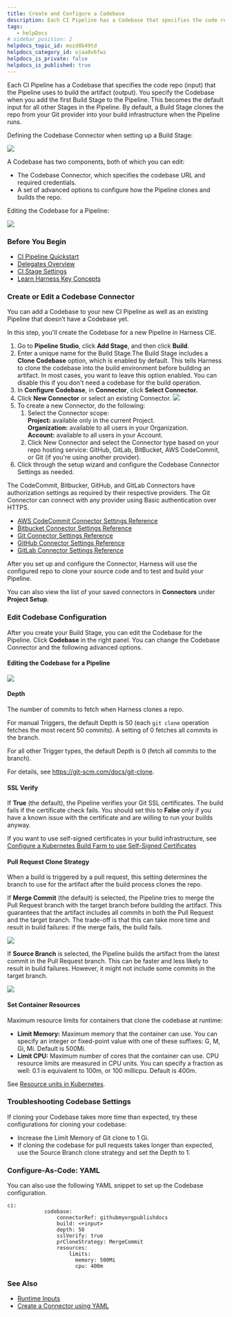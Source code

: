 ```yaml
---
title: Create and Configure a Codebase
description: Each CI Pipeline has a Codebase that specifies the code repo (input) that the Pipeline uses to build the artifact (output). You specify the Codebase when you add the first Build Stage to the Pipeline…
tags: 
   - helpDocs
# sidebar_position: 2
helpdocs_topic_id: mozd8b49td
helpdocs_category_id: ojaa8v6fwz
helpdocs_is_private: false
helpdocs_is_published: true
---
```


Each CI Pipeline has a Codebase that specifies the code repo (input) that the Pipeline uses to build the artifact (output). You specify the Codebase when you add the first Build Stage to the Pipeline. This becomes the default input for all other Stages in the Pipeline. By default, a Build Stage clones the repo from your Git provider into your build infrastructure when the Pipeline runs.


Defining the Codebase Connector when setting up a Build Stage:

![](./static/create-and-configure-a-codebase-00.png)

A Codebase has two components, both of which you can edit:

* The Codebase Connector, which specifies the codebase URL and required credentials.
* A set of advanced options to configure how the Pipeline clones and builds the repo.


Editing the Codebase for a Pipeline:

![](./static/create-and-configure-a-codebase-01.png)


### Before You Begin

* [CI Pipeline Quickstart](../../ci-quickstarts/ci-pipeline-quickstart.md)
* [Delegates Overview](../../../platform/2_Delegates/delegates-overview.md)
* [CI Stage Settings](../../ci-technical-reference/ci-stage-settings.md)
* [Learn Harness Key Concepts](../../../getting-started/learn-harness-key-concepts.md)

### Create or Edit a Codebase Connector

You can add a Codebase to your new CI Pipeline as well as an existing Pipeline that doesn’t have a Codebase yet. 

In this step, you'll create the Codebase for a new Pipeline in Harness CIE.

1. Go to **Pipeline Studio**, click **Add Stage**, and then click **Build**.
2. Enter a unique name for the Build Stage.The Build Stage includes a **Clone Codebase** option, which is enabled by default. This tells Harness to clone the codebase into the build environment before building an artifact. In most cases, you want to leave this option enabled. You can disable this if you don't need a codebase for the build operation.
3. In **Configure Codebase**, in **Connector**, click **Select Connector.**
4. Click **New Connector** or select an existing Connector.
![](./static/create-and-configure-a-codebase-02.png)
5. To create a new Connector, do the following:
	1. Select the Connector scope:  
	**Project:** available only in the current Project.  
	**Organization:** available to all users in your Organization.  
	**Account:** available to all users in your Account.
	2. Click New Connector and select the Connector type based on your repo hosting service: GitHub, GitLab, BitBucket, AWS CodeCommit, or Git (if you're using another provider).
6. Click through the setup wizard and configure the Codebase Connector Settings as needed.

The CodeCommit, Bitbucker, GitHub, and GitLab Connectors have authorization settings as required by their respective providers. The Git Connector can connect with any provider using Basic authentication over HTTPS.

* [AWS CodeCommit Connector Settings Reference](https://docs.harness.io/article/jed9he2i45-aws-code-commit-connector-settings-reference)
* [Bitbucket Connector Settings Reference](../../../platform/7_Connectors/ref-source-repo-provider/bitbucket-connector-settings-reference.md)
* [Git Connector Settings Reference](../../../platform/7_Connectors/ref-source-repo-provider/git-connector-settings-reference.md)
* [GitHub Connector Settings Reference](../../../platform/7_Connectors/ref-source-repo-provider/git-hub-connector-settings-reference.md)
* [GitLab Connector Settings Reference](../../../platform/7_Connectors/ref-source-repo-provider/git-lab-connector-settings-reference.md)

After you set up and configure the Connector, Harness will use the configured repo to clone your source code and to test and build your Pipeline.

You can also view the list of your saved connectors in **Connectors** under **Project Setup**.

### Edit Codebase Configuration

After you create your Build Stage, you can edit the Codebase for the Pipeline. Click **Codebase** in the right panel. You can change the Codebase Connector and the following advanced options.


#### Editing the Codebase for a Pipeline

![](./static/create-and-configure-a-codebase-03.png)

#### Depth

The number of commits to fetch when Harness clones a repo.

For manual Triggers, the default Depth is 50 (each `git clone` operation fetches the most recent 50 commits). A setting of 0 fetches all commits in the branch. 

For all other Trigger types, the default Depth is 0 (fetch all commits to the branch).

For details, see <https://git-scm.com/docs/git-clone>.

#### SSL Verify

If **True** (the default), the Pipeline verifies your Git SSL certificates. The build fails if the certificate check fails. You should set this to **False** only if you have a known issue with the certificate and are willing to run your builds anyway.

If you want to use self-signed certificates in your build infrastructure, see [Configure a Kubernetes Build Farm to use Self-Signed Certificates](../set-up-build-infrastructure/configure-a-kubernetes-build-farm-to-use-self-signed-certificates.md)

#### Pull Request Clone Strategy

When a build is triggered by a pull request, this setting determines the branch to use for the artifact after the build process clones the repo.

If **Merge Commit** (the default) is selected, the Pipeline tries to merge the Pull Request branch with the target branch before building the artifact. This guarantees that the artifact includes all commits in both the Pull Request and the target branch. The trade-off is that this can take more time and result in build failures: if the merge fails, the build fails.

![](./static/create-and-configure-a-codebase-04.png)

If **Source Branch** is selected, the Pipeline builds the artifact from the latest commit in the Pull Request branch. This can be faster and less likely to result in build failures. However, it might not include some commits in the target branch.

![](./static/create-and-configure-a-codebase-05.png)

#### Set Container Resources

Maximum resource limits for containers that clone the codebase at runtime:

* **Limit Memory:** Maximum memory that the container can use. You can specify an integer or fixed-point value with one of these suffixes: G, M, Gi, Mi. Default is 500Mi.
* **Limit CPU:** Maximum number of cores that the container can use. CPU resource limits are measured in CPU units. You can specify a fraction as well: 0.1 is equivalent to 100m, or 100 millicpu. Default is 400m.

See [Resource units in Kubernetes](https://kubernetes.io/docs/concepts/configuration/manage-resources-containers/#resource-units-in-kubernetes).

### Troubleshooting Codebase Settings

If cloning your Codebase takes more time than expected, try these configurations for cloning your codebase:

* Increase the Limit Memory of Git clone to 1 Gi.
* If cloning the codebase for pull requests takes longer than expected, use the Source Branch clone strategy and set the Depth to 1.

### Configure-As-Code: YAML

You can also use the following YAML snippet to set up the Codebase configuration.


```
ci:  
            codebase:  
                connectorRef: githubmyorgpublishdocs  
                build: <+input>  
                depth: 50  
                sslVerify: true  
                prCloneStrategy: MergeCommit  
                resources:   
                    limits:  
                      memory: 500Mi  
                      cpu: 400m                              
```
### See Also

* [Runtime Inputs](../../../platform/20_References/runtime-inputs.md)
* [Create a Connector using YAML](../../../platform/7_Connectors/create-a-connector-using-yaml.md)

